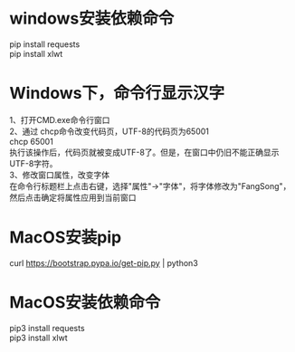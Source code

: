 # windows安装依赖命令
pip install requests  
pip install xlwt  

# Windows下，命令行显示汉字
1、打开CMD.exe命令行窗口  
2、通过 chcp命令改变代码页，UTF-8的代码页为65001  
chcp 65001  
执行该操作后，代码页就被变成UTF-8了。但是，在窗口中仍旧不能正确显示UTF-8字符。  
3、修改窗口属性，改变字体  
在命令行标题栏上点击右键，选择"属性"->"字体"，将字体修改为"FangSong"，然后点击确定将属性应用到当前窗口  

# MacOS安装pip
curl https://bootstrap.pypa.io/get-pip.py | python3  

# MacOS安装依赖命令
pip3 install requests  
pip3 install xlwt  
